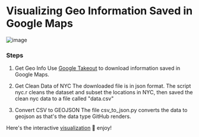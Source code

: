 # Visualizing Geo Information Saved in Google Maps

![image](https://user-images.githubusercontent.com/15311750/34636580-ad0fd510-f272-11e7-9b84-dbd0aa233f32.png)





### Steps
1. Get Geo Info
Use [Google Takeout](https://takeout.google.com/) to download information saved in Google Maps.

2. Get Clean Data of NYC
The downloaded file is in json format. The script nyc.r cleans the dataset and subset the locations in NYC, then saved the clean nyc data to a file called "data.csv"

3. Convert CSV to GEOJSON
The file csv_to_json.py converts the data to geojson as that's the data type GitHub renders.



Here's the interactive [visualization](https://render.githubusercontent.com/view/geojson?url=https://raw.githubusercontent.com/SijiaLi/GoogleMapsStars/master/nyc.geojson) 💎  enjoy!
